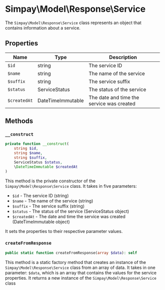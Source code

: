 # Simpay\Model\Response\Service

The `Simpay\Model\Response\Service` class represents an object that contains information about a service.

## Properties

| Name | Type | Description |
|------|------|-------------|
| `$id` | string | The service ID |
| `$name` | string | The name of the service |
| `$suffix` | string | The service suffix |
| `$status` | ServiceStatus | The status of the service |
| `$createdAt` | DateTimeImmutable | The date and time the service was created |

## Methods

### `__construct`

```php
private function __construct(
    string $id,
    string $name,
    string $suffix,
    ServiceStatus $status,
    \DateTimeImmutable $createdAt
)
```

This method is the private constructor of the `Simpay\Model\Response\Service` class. It takes in five parameters:

* `$id` - The service ID (string)
* `$name` - The name of the service (string)
* `$suffix` - The service suffix (string)
* `$status` - The status of the service (ServiceStatus object)
* `$createdAt` - The date and time the service was created (DateTimeImmutable object)

It sets the properties to their respective parameter values.

### `createFromResponse`

```php
public static function createFromResponse(array $data): self
```

This method is a static factory method that creates an instance of the `Simpay\Model\Response\Service` class from an array of data. It takes in one parameter: `$data`, which is an array that contains the values for the service properties. It returns a new instance of the `Simpay\Model\Response\Service` class